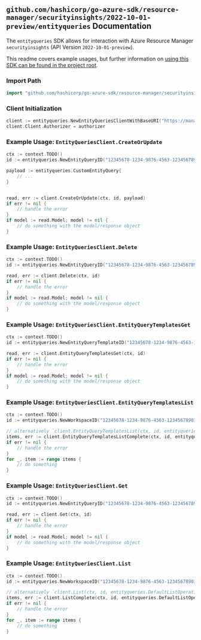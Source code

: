 
## `github.com/hashicorp/go-azure-sdk/resource-manager/securityinsights/2022-10-01-preview/entityqueries` Documentation

The `entityqueries` SDK allows for interaction with Azure Resource Manager `securityinsights` (API Version `2022-10-01-preview`).

This readme covers example usages, but further information on [using this SDK can be found in the project root](https://github.com/hashicorp/go-azure-sdk/tree/main/docs).

### Import Path

```go
import "github.com/hashicorp/go-azure-sdk/resource-manager/securityinsights/2022-10-01-preview/entityqueries"
```


### Client Initialization

```go
client := entityqueries.NewEntityQueriesClientWithBaseURI("https://management.azure.com")
client.Client.Authorizer = authorizer
```


### Example Usage: `EntityQueriesClient.CreateOrUpdate`

```go
ctx := context.TODO()
id := entityqueries.NewEntityQueryID("12345678-1234-9876-4563-123456789012", "example-resource-group", "workspaceValue", "entityQueryIdValue")

payload := entityqueries.CustomEntityQuery{
	// ...
}


read, err := client.CreateOrUpdate(ctx, id, payload)
if err != nil {
	// handle the error
}
if model := read.Model; model != nil {
	// do something with the model/response object
}
```


### Example Usage: `EntityQueriesClient.Delete`

```go
ctx := context.TODO()
id := entityqueries.NewEntityQueryID("12345678-1234-9876-4563-123456789012", "example-resource-group", "workspaceValue", "entityQueryIdValue")

read, err := client.Delete(ctx, id)
if err != nil {
	// handle the error
}
if model := read.Model; model != nil {
	// do something with the model/response object
}
```


### Example Usage: `EntityQueriesClient.EntityQueryTemplatesGet`

```go
ctx := context.TODO()
id := entityqueries.NewEntityQueryTemplateID("12345678-1234-9876-4563-123456789012", "example-resource-group", "workspaceValue", "entityQueryTemplateIdValue")

read, err := client.EntityQueryTemplatesGet(ctx, id)
if err != nil {
	// handle the error
}
if model := read.Model; model != nil {
	// do something with the model/response object
}
```


### Example Usage: `EntityQueriesClient.EntityQueryTemplatesList`

```go
ctx := context.TODO()
id := entityqueries.NewWorkspaceID("12345678-1234-9876-4563-123456789012", "example-resource-group", "workspaceValue")

// alternatively `client.EntityQueryTemplatesList(ctx, id, entityqueries.DefaultEntityQueryTemplatesListOperationOptions())` can be used to do batched pagination
items, err := client.EntityQueryTemplatesListComplete(ctx, id, entityqueries.DefaultEntityQueryTemplatesListOperationOptions())
if err != nil {
	// handle the error
}
for _, item := range items {
	// do something
}
```


### Example Usage: `EntityQueriesClient.Get`

```go
ctx := context.TODO()
id := entityqueries.NewEntityQueryID("12345678-1234-9876-4563-123456789012", "example-resource-group", "workspaceValue", "entityQueryIdValue")

read, err := client.Get(ctx, id)
if err != nil {
	// handle the error
}
if model := read.Model; model != nil {
	// do something with the model/response object
}
```


### Example Usage: `EntityQueriesClient.List`

```go
ctx := context.TODO()
id := entityqueries.NewWorkspaceID("12345678-1234-9876-4563-123456789012", "example-resource-group", "workspaceValue")

// alternatively `client.List(ctx, id, entityqueries.DefaultListOperationOptions())` can be used to do batched pagination
items, err := client.ListComplete(ctx, id, entityqueries.DefaultListOperationOptions())
if err != nil {
	// handle the error
}
for _, item := range items {
	// do something
}
```
